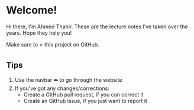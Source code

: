 # Welcome!

Hi there, I'm Ahmed Thahir. These are the lecture notes I've taken over the years. Hope they help you!

Make sure to ⭐ this project on GitHub.

## Tips

1. Use the navbar ⬅️ to go through the website
2. If you've got any changes/corrections:
    - Create a GitHub pull request, if you can correct it
    - Create an GitHub issue, if you just want to report it
